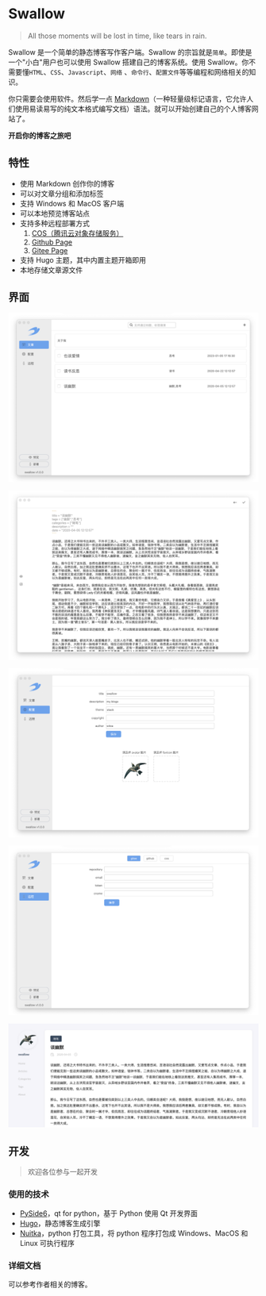 # Swallow

> All those moments will be lost in time, like tears in rain.

Swallow 是一个简单的静态博客写作客户端。Swallow 的宗旨就是`简单`。即使是一个"小白"用户也可以使用 Swallow 搭建自己的博客系统。使用 Swallow。你不需要懂`HTML`、`CSS`、`Javascript`、`网络`
、`命令行`、`配置文件`等等编程和网络相关的知识。

你只需要会使用软件。然后学一点 [Markdown](https://markdown.com.cn/)（一种轻量级标记语言，它允许人们使用易读易写的纯文本格式编写文档）语法。就可以开始创建自己的个人博客网站了。

**开启你的博客之旅吧**

## 特性

- 使用 Markdown 创作你的博客
- 可以对文章分组和添加标签
- 支持 Windows 和 MacOS 客户端
- 可以本地预览博客站点
- 支持多种远程部署方式
  1. [COS（腾讯云对象存储服务）](./doc/cos_deploy.md)
  2. [Github Page](./doc/github_deploy.md)
  3. [Gitee Page](./doc/gitee_deploy.md)
- 支持 Hugo 主题，其中内置主题开箱即用
- 本地存储文章源文件

## 界面

![软件界面](./doc/imgs/article.png)

![side](./doc/imgs/editor.png)

![home](./doc/imgs/site_conf.png)

![home](./doc/imgs/remote_conf.png)

![home](./doc/imgs/preview.png)

## 开发

> 欢迎各位参与一起开发

### 使用的技术

- [PySide6](https://doc.qt.io/qtforpython/)，qt for python，基于 Python 使用 Qt 开发界面
- [Hugo](https://gohugo.io/)，静态博客生成引擎
- [Nuitka](https://nuitka.net/pages/donations.html)，python 打包工具，将 python 程序打包成 Windows、MacOS 和 Linux 可执行程序

### 详细文档

可以参考作者相关的博客。